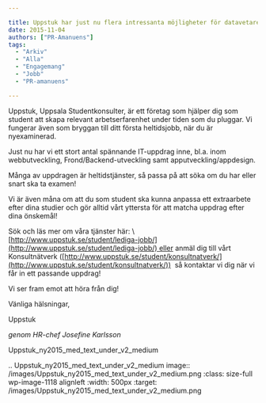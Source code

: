 ```yaml
---

title: Uppstuk har just nu flera intressanta möjligheter för datavetare!
date: 2015-11-04
authors: ["PR-Amanuens"]
tags:
  - "Arkiv"
  - "Alla"
  - "Engagemang"
  - "Jobb"
  - "PR-amanuens"

---
```


Uppstuk, Uppsala Studentkonsulter, är ett företag som hjälper dig som
student att skapa relevant arbetserfarenhet under tiden som du pluggar.
Vi fungerar även som bryggan till ditt första heltidsjobb, när du är
nyexaminerad. 

Just nu har vi ett stort antal spännande IT-uppdrag inne, bl.a. inom
webbutveckling, Frond/Backend-utveckling samt apputveckling/appdesign. 

Många av uppdragen är heltidstjänster, så passa på att söka om du har
eller snart ska ta examen! 

Vi är även måna om att du som student ska kunna anpassa ett extraarbete
efter dina studier och gör alltid vårt yttersta för att matcha uppdrag
efter dina önskemål! 

Sök och läs mer om våra tjänster
här: \ [http://www.uppstuk.se/student/lediga-jobb/](http://www.uppstuk.se/student/lediga-jobb/) eller
anmäl dig till vårt Konsultnätverk
([http://www.uppstuk.se/student/konsultnatverk/](http://www.uppstuk.se/student/konsultnatverk/))
 så kontaktar vi dig när vi får in ett passande uppdrag! 

Vi ser fram emot att höra från dig! 

Vänliga hälsningar, 

Uppstuk

*genom HR-chef Josefine Karlsson*

Uppstuk_ny2015_med_text_under_v2_medium

.. Uppstuk_ny2015_med_text_under_v2_medium image:: /images/Uppstuk_ny2015_med_text_under_v2_medium.png
   :class: size-full wp-image-1118 alignleft
   :width: 500px
   :target: /images/Uppstuk_ny2015_med_text_under_v2_medium.png